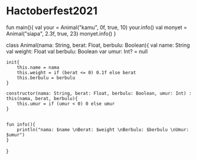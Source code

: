 # Hactoberfest2021
fun main(){
    val your = Animal("kamu", 0f, true, 10)
    your.info()
    val monyet = Animal("siapa", 2.3f, true, 23)
    monyet.info()
}


class Animal(nama: String, berat: Float, berbulu: Boolean){
    val name: String
    val weight: Float
    val berbulu: Boolean
    var umur: Int? = null


    init{
        this.name = nama
        this.weight = if (berat <= 0) 0.1f else berat
        this.berbulu = berbulu
    }

    constructor(nama: String, berat: Float, berbulu: Boolean, umur: Int) : this(nama, berat, berbulu){
        this.umur = if (umur < 0) 0 else umur
    }


    fun info(){
        println("nama: $name \nBerat: $weight \nBerbulu: $berbulu \nUmur: $umur")
    }
}
